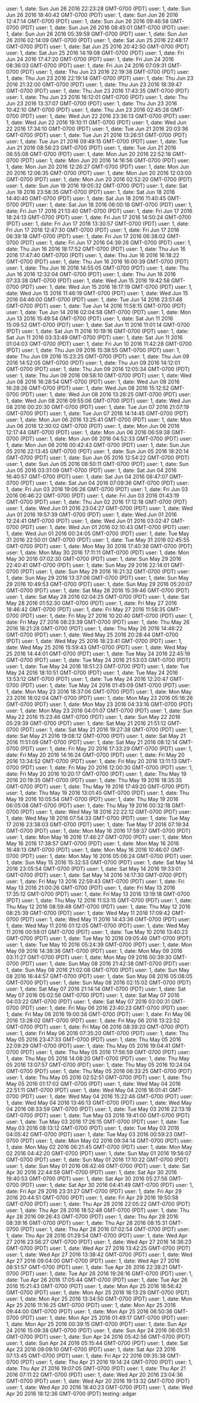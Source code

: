 user: 1, date: Sun Jun 26 2016 22:23:28 GMT-0700 (PDT)
user: 1, date: Sun Jun 26 2016 18:40:42 GMT-0700 (PDT)
user: 1, date: Sun Jun 26 2016 12:47:14 GMT-0700 (PDT)
user: 1, date: Sun Jun 26 2016 09:46:58 GMT-0700 (PDT)
user: 1, date: Sun Jun 26 2016 08:45:01 GMT-0700 (PDT)
user: 1, date: Sun Jun 26 2016 05:39:59 GMT-0700 (PDT)
user: 1, date: Sun Jun 26 2016 02:14:09 GMT-0700 (PDT)
user: 1, date: Sat Jun 25 2016 22:48:17 GMT-0700 (PDT)
user: 1, date: Sat Jun 25 2016 20:42:50 GMT-0700 (PDT)
user: 1, date: Sat Jun 25 2016 14:19:08 GMT-0700 (PDT)
user: 1, date: Fri Jun 24 2016 17:47:20 GMT-0700 (PDT)
user: 1, date: Fri Jun 24 2016 08:36:03 GMT-0700 (PDT)
user: 1, date: Fri Jun 24 2016 07:09:31 GMT-0700 (PDT)
user: 1, date: Thu Jun 23 2016 22:19:38 GMT-0700 (PDT)
user: 1, date: Thu Jun 23 2016 22:19:14 GMT-0700 (PDT)
user: 1, date: Thu Jun 23 2016 21:32:00 GMT-0700 (PDT)
user: 1, date: Thu Jun 23 2016 18:39:47 GMT-0700 (PDT)
user: 1, date: Thu Jun 23 2016 17:43:35 GMT-0700 (PDT)
user: 1, date: Thu Jun 23 2016 16:12:01 GMT-0700 (PDT)
user: 1, date: Thu Jun 23 2016 13:37:07 GMT-0700 (PDT)
user: 1, date: Thu Jun 23 2016 10:42:10 GMT-0700 (PDT)
user: 1, date: Thu Jun 23 2016 02:45:28 GMT-0700 (PDT)
user: 1, date: Wed Jun 22 2016 23:36:13 GMT-0700 (PDT)
user: 1, date: Wed Jun 22 2016 19:10:11 GMT-0700 (PDT)
user: 1, date: Wed Jun 22 2016 17:34:10 GMT-0700 (PDT)
user: 1, date: Tue Jun 21 2016 20:03:36 GMT-0700 (PDT)
user: 1, date: Tue Jun 21 2016 13:26:51 GMT-0700 (PDT)
user: 1, date: Tue Jun 21 2016 09:49:15 GMT-0700 (PDT)
user: 1, date: Tue Jun 21 2016 08:56:23 GMT-0700 (PDT)
user: 1, date: Tue Jun 21 2016 06:55:08 GMT-0700 (PDT)
user: 1, date: Mon Jun 20 2016 22:52:18 GMT-0700 (PDT)
user: 1, date: Mon Jun 20 2016 14:16:56 GMT-0700 (PDT)
user: 1, date: Mon Jun 20 2016 12:26:27 GMT-0700 (PDT)
user: 1, date: Mon Jun 20 2016 12:06:35 GMT-0700 (PDT)
user: 1, date: Mon Jun 20 2016 12:03:00 GMT-0700 (PDT)
user: 1, date: Mon Jun 20 2016 02:52:20 GMT-0700 (PDT)
user: 1, date: Sun Jun 19 2016 19:05:32 GMT-0700 (PDT)
user: 1, date: Sat Jun 18 2016 23:58:35 GMT-0700 (PDT)
user: 1, date: Sat Jun 18 2016 14:40:40 GMT-0700 (PDT)
user: 1, date: Sat Jun 18 2016 11:40:45 GMT-0700 (PDT)
user: 1, date: Sat Jun 18 2016 06:00:18 GMT-0700 (PDT)
user: 1, date: Fri Jun 17 2016 21:13:40 GMT-0700 (PDT)
user: 1, date: Fri Jun 17 2016 18:24:13 GMT-0700 (PDT)
user: 1, date: Fri Jun 17 2016 14:50:24 GMT-0700 (PDT)
user: 1, date: Fri Jun 17 2016 13:30:57 GMT-0700 (PDT)
user: 1, date: Fri Jun 17 2016 12:47:30 GMT-0700 (PDT)
user: 1, date: Fri Jun 17 2016 06:39:18 GMT-0700 (PDT)
user: 1, date: Fri Jun 17 2016 06:38:02 GMT-0700 (PDT)
user: 1, date: Fri Jun 17 2016 04:39:26 GMT-0700 (PDT)
user: 1, date: Thu Jun 16 2016 18:17:52 GMT-0700 (PDT)
user: 1, date: Thu Jun 16 2016 17:47:40 GMT-0700 (PDT)
user: 1, date: Thu Jun 16 2016 16:18:22 GMT-0700 (PDT)
user: 1, date: Thu Jun 16 2016 16:00:39 GMT-0700 (PDT)
user: 1, date: Thu Jun 16 2016 14:55:05 GMT-0700 (PDT)
user: 1, date: Thu Jun 16 2016 12:32:04 GMT-0700 (PDT)
user: 1, date: Thu Jun 16 2016 07:33:38 GMT-0700 (PDT)
user: 1, date: Wed Jun 15 2016 19:42:58 GMT-0700 (PDT)
user: 1, date: Wed Jun 15 2016 18:17:19 GMT-0700 (PDT)
user: 1, date: Wed Jun 15 2016 11:46:19 GMT-0700 (PDT)
user: 1, date: Wed Jun 15 2016 04:46:00 GMT-0700 (PDT)
user: 1, date: Tue Jun 14 2016 23:51:48 GMT-0700 (PDT)
user: 1, date: Tue Jun 14 2016 11:58:15 GMT-0700 (PDT)
user: 1, date: Tue Jun 14 2016 02:04:58 GMT-0700 (PDT)
user: 1, date: Mon Jun 13 2016 15:49:54 GMT-0700 (PDT)
user: 1, date: Sat Jun 11 2016 15:09:52 GMT-0700 (PDT)
user: 1, date: Sat Jun 11 2016 11:01:14 GMT-0700 (PDT)
user: 1, date: Sat Jun 11 2016 10:19:16 GMT-0700 (PDT)
user: 1, date: Sat Jun 11 2016 03:33:49 GMT-0700 (PDT)
user: 1, date: Sat Jun 11 2016 01:04:03 GMT-0700 (PDT)
user: 1, date: Fri Jun 10 2016 11:42:28 GMT-0700 (PDT)
user: 1, date: Thu Jun 09 2016 15:38:55 GMT-0700 (PDT)
user: 1, date: Thu Jun 09 2016 15:23:25 GMT-0700 (PDT)
user: 1, date: Thu Jun 09 2016 14:52:05 GMT-0700 (PDT)
user: 1, date: Thu Jun 09 2016 14:12:01 GMT-0700 (PDT)
user: 1, date: Thu Jun 09 2016 12:05:34 GMT-0700 (PDT)
user: 1, date: Thu Jun 09 2016 09:58:10 GMT-0700 (PDT)
user: 1, date: Wed Jun 08 2016 16:28:54 GMT-0700 (PDT)
user: 1, date: Wed Jun 08 2016 16:28:26 GMT-0700 (PDT)
user: 1, date: Wed Jun 08 2016 15:12:52 GMT-0700 (PDT)
user: 1, date: Wed Jun 08 2016 13:26:25 GMT-0700 (PDT)
user: 1, date: Wed Jun 08 2016 09:55:06 GMT-0700 (PDT)
user: 1, date: Wed Jun 08 2016 00:20:30 GMT-0700 (PDT)
user: 1, date: Tue Jun 07 2016 21:07:19 GMT-0700 (PDT)
user: 1, date: Tue Jun 07 2016 14:14:45 GMT-0700 (PDT)
user: 1, date: Mon Jun 06 2016 13:25:41 GMT-0700 (PDT)
user: 1, date: Mon Jun 06 2016 12:30:02 GMT-0700 (PDT)
user: 1, date: Mon Jun 06 2016 12:17:44 GMT-0700 (PDT)
user: 1, date: Mon Jun 06 2016 06:59:38 GMT-0700 (PDT)
user: 1, date: Mon Jun 06 2016 04:52:33 GMT-0700 (PDT)
user: 1, date: Mon Jun 06 2016 00:42:43 GMT-0700 (PDT)
user: 1, date: Sun Jun 05 2016 22:13:45 GMT-0700 (PDT)
user: 1, date: Sun Jun 05 2016 18:20:14 GMT-0700 (PDT)
user: 1, date: Sun Jun 05 2016 12:54:22 GMT-0700 (PDT)
user: 1, date: Sun Jun 05 2016 08:50:11 GMT-0700 (PDT)
user: 1, date: Sun Jun 05 2016 03:31:09 GMT-0700 (PDT)
user: 1, date: Sat Jun 04 2016 16:40:57 GMT-0700 (PDT)
user: 1, date: Sat Jun 04 2016 08:47:07 GMT-0700 (PDT)
user: 1, date: Sat Jun 04 2016 07:09:36 GMT-0700 (PDT)
user: 1, date: Fri Jun 03 2016 19:06:26 GMT-0700 (PDT)
user: 1, date: Fri Jun 03 2016 06:46:22 GMT-0700 (PDT)
user: 1, date: Fri Jun 03 2016 01:43:19 GMT-0700 (PDT)
user: 1, date: Thu Jun 02 2016 17:12:18 GMT-0700 (PDT)
user: 1, date: Wed Jun 01 2016 23:04:27 GMT-0700 (PDT)
user: 1, date: Wed Jun 01 2016 19:57:39 GMT-0700 (PDT)
user: 1, date: Wed Jun 01 2016 12:24:41 GMT-0700 (PDT)
user: 1, date: Wed Jun 01 2016 03:02:47 GMT-0700 (PDT)
user: 1, date: Wed Jun 01 2016 02:10:43 GMT-0700 (PDT)
user: 1, date: Wed Jun 01 2016 00:24:05 GMT-0700 (PDT)
user: 1, date: Tue May 31 2016 22:50:01 GMT-0700 (PDT)
user: 1, date: Tue May 31 2016 02:45:55 GMT-0700 (PDT)
user: 1, date: Mon May 30 2016 17:40:38 GMT-0700 (PDT)
user: 1, date: Mon May 30 2016 17:11:11 GMT-0700 (PDT)
user: 1, date: Mon May 30 2016 07:02:30 GMT-0700 (PDT)
user: 1, date: Sun May 29 2016 22:40:41 GMT-0700 (PDT)
user: 1, date: Sun May 29 2016 22:14:01 GMT-0700 (PDT)
user: 1, date: Sun May 29 2016 16:21:32 GMT-0700 (PDT)
user: 1, date: Sun May 29 2016 13:37:06 GMT-0700 (PDT)
user: 1, date: Sun May 29 2016 10:49:53 GMT-0700 (PDT)
user: 1, date: Sun May 29 2016 05:20:07 GMT-0700 (PDT)
user: 1, date: Sat May 28 2016 15:39:46 GMT-0700 (PDT)
user: 1, date: Sat May 28 2016 02:04:25 GMT-0700 (PDT)
user: 1, date: Sat May 28 2016 01:52:30 GMT-0700 (PDT)
user: 1, date: Fri May 27 2016 18:46:42 GMT-0700 (PDT)
user: 1, date: Fri May 27 2016 11:58:35 GMT-0700 (PDT)
user: 1, date: Fri May 27 2016 10:20:40 GMT-0700 (PDT)
user: 1, date: Fri May 27 2016 08:23:39 GMT-0700 (PDT)
user: 1, date: Thu May 26 2016 18:21:28 GMT-0700 (PDT)
user: 1, date: Thu May 26 2016 14:46:22 GMT-0700 (PDT)
user: 1, date: Wed May 25 2016 20:28:44 GMT-0700 (PDT)
user: 1, date: Wed May 25 2016 18:23:41 GMT-0700 (PDT)
user: 1, date: Wed May 25 2016 15:59:43 GMT-0700 (PDT)
user: 1, date: Wed May 25 2016 14:44:01 GMT-0700 (PDT)
user: 1, date: Tue May 24 2016 22:45:19 GMT-0700 (PDT)
user: 1, date: Tue May 24 2016 21:53:03 GMT-0700 (PDT)
user: 1, date: Tue May 24 2016 18:51:23 GMT-0700 (PDT)
user: 1, date: Tue May 24 2016 18:10:51 GMT-0700 (PDT)
user: 1, date: Tue May 24 2016 13:53:12 GMT-0700 (PDT)
user: 1, date: Tue May 24 2016 12:20:47 GMT-0700 (PDT)
user: 1, date: Tue May 24 2016 01:45:09 GMT-0700 (PDT)
user: 1, date: Mon May 23 2016 18:37:06 GMT-0700 (PDT)
user: 1, date: Mon May 23 2016 18:02:04 GMT-0700 (PDT)
user: 1, date: Mon May 23 2016 05:16:26 GMT-0700 (PDT)
user: 1, date: Mon May 23 2016 04:33:16 GMT-0700 (PDT)
user: 1, date: Mon May 23 2016 04:01:07 GMT-0700 (PDT)
user: 1, date: Sun May 22 2016 15:23:46 GMT-0700 (PDT)
user: 1, date: Sun May 22 2016 05:29:39 GMT-0700 (PDT)
user: 1, date: Sat May 21 2016 21:51:12 GMT-0700 (PDT)
user: 1, date: Sat May 21 2016 19:27:38 GMT-0700 (PDT)
user: 1, date: Sat May 21 2016 19:08:12 GMT-0700 (PDT)
user: 1, date: Sat May 21 2016 11:51:09 GMT-0700 (PDT)
user: 1, date: Sat May 21 2016 08:12:14 GMT-0700 (PDT)
user: 1, date: Fri May 20 2016 17:33:29 GMT-0700 (PDT)
user: 1, date: Fri May 20 2016 14:16:24 GMT-0700 (PDT)
user: 1, date: Fri May 20 2016 13:34:52 GMT-0700 (PDT)
user: 1, date: Fri May 20 2016 13:11:13 GMT-0700 (PDT)
user: 1, date: Fri May 20 2016 12:00:30 GMT-0700 (PDT)
user: 1, date: Fri May 20 2016 10:20:17 GMT-0700 (PDT)
user: 1, date: Thu May 19 2016 20:19:35 GMT-0700 (PDT)
user: 1, date: Thu May 19 2016 18:35:35 GMT-0700 (PDT)
user: 1, date: Thu May 19 2016 17:49:20 GMT-0700 (PDT)
user: 1, date: Thu May 19 2016 13:01:45 GMT-0700 (PDT)
user: 1, date: Thu May 19 2016 10:05:54 GMT-0700 (PDT)
user: 1, date: Thu May 19 2016 06:05:08 GMT-0700 (PDT)
user: 1, date: Thu May 19 2016 00:32:18 GMT-0700 (PDT)
user: 1, date: Wed May 18 2016 22:22:12 GMT-0700 (PDT)
user: 1, date: Wed May 18 2016 07:54:33 GMT-0700 (PDT)
user: 1, date: Tue May 17 2016 23:38:03 GMT-0700 (PDT)
user: 1, date: Tue May 17 2016 07:19:34 GMT-0700 (PDT)
user: 1, date: Mon May 16 2016 17:59:37 GMT-0700 (PDT)
user: 1, date: Mon May 16 2016 17:46:27 GMT-0700 (PDT)
user: 1, date: Mon May 16 2016 17:38:57 GMT-0700 (PDT)
user: 1, date: Mon May 16 2016 16:48:13 GMT-0700 (PDT)
user: 1, date: Mon May 16 2016 10:46:07 GMT-0700 (PDT)
user: 1, date: Mon May 16 2016 05:06:24 GMT-0700 (PDT)
user: 1, date: Sun May 15 2016 15:32:53 GMT-0700 (PDT)
user: 1, date: Sat May 14 2016 23:05:54 GMT-0700 (PDT)
user: 1, date: Sat May 14 2016 19:33:01 GMT-0700 (PDT)
user: 1, date: Sat May 14 2016 14:17:30 GMT-0700 (PDT)
user: 1, date: Fri May 13 2016 22:59:43 GMT-0700 (PDT)
user: 1, date: Fri May 13 2016 21:00:26 GMT-0700 (PDT)
user: 1, date: Fri May 13 2016 17:35:12 GMT-0700 (PDT)
user: 1, date: Fri May 13 2016 13:19:18 GMT-0700 (PDT)
user: 1, date: Thu May 12 2016 11:53:15 GMT-0700 (PDT)
user: 1, date: Thu May 12 2016 08:59:48 GMT-0700 (PDT)
user: 1, date: Thu May 12 2016 08:25:39 GMT-0700 (PDT)
user: 1, date: Wed May 11 2016 17:09:42 GMT-0700 (PDT)
user: 1, date: Wed May 11 2016 14:43:36 GMT-0700 (PDT)
user: 1, date: Wed May 11 2016 01:12:05 GMT-0700 (PDT)
user: 1, date: Wed May 11 2016 00:59:01 GMT-0700 (PDT)
user: 1, date: Tue May 10 2016 13:40:23 GMT-0700 (PDT)
user: 1, date: Tue May 10 2016 09:05:46 GMT-0700 (PDT)
user: 1, date: Tue May 10 2016 05:24:39 GMT-0700 (PDT)
user: 1, date: Mon May 09 2016 14:38:36 GMT-0700 (PDT)
user: 1, date: Mon May 09 2016 03:11:27 GMT-0700 (PDT)
user: 1, date: Mon May 09 2016 00:39:30 GMT-0700 (PDT)
user: 1, date: Sun May 08 2016 21:42:38 GMT-0700 (PDT)
user: 1, date: Sun May 08 2016 21:02:08 GMT-0700 (PDT)
user: 1, date: Sun May 08 2016 16:44:57 GMT-0700 (PDT)
user: 1, date: Sun May 08 2016 05:08:05 GMT-0700 (PDT)
user: 1, date: Sun May 08 2016 02:15:02 GMT-0700 (PDT)
user: 1, date: Sat May 07 2016 21:14:14 GMT-0700 (PDT)
user: 1, date: Sat May 07 2016 05:02:56 GMT-0700 (PDT)
user: 1, date: Sat May 07 2016 04:03:22 GMT-0700 (PDT)
user: 1, date: Sat May 07 2016 03:00:31 GMT-0700 (PDT)
user: 1, date: Fri May 06 2016 23:40:23 GMT-0700 (PDT)
user: 1, date: Fri May 06 2016 19:00:38 GMT-0700 (PDT)
user: 1, date: Fri May 06 2016 13:28:02 GMT-0700 (PDT)
user: 1, date: Fri May 06 2016 13:22:52 GMT-0700 (PDT)
user: 1, date: Fri May 06 2016 08:39:20 GMT-0700 (PDT)
user: 1, date: Fri May 06 2016 07:35:20 GMT-0700 (PDT)
user: 1, date: Thu May 05 2016 23:47:33 GMT-0700 (PDT)
user: 1, date: Thu May 05 2016 22:09:29 GMT-0700 (PDT)
user: 1, date: Thu May 05 2016 19:04:41 GMT-0700 (PDT)
user: 1, date: Thu May 05 2016 17:56:59 GMT-0700 (PDT)
user: 1, date: Thu May 05 2016 14:08:20 GMT-0700 (PDT)
user: 1, date: Thu May 05 2016 13:07:57 GMT-0700 (PDT)
user: 1, date: Thu May 05 2016 10:24:04 GMT-0700 (PDT)
user: 1, date: Thu May 05 2016 06:33:25 GMT-0700 (PDT)
user: 1, date: Thu May 05 2016 02:52:51 GMT-0700 (PDT)
user: 1, date: Thu May 05 2016 01:17:02 GMT-0700 (PDT)
user: 1, date: Wed May 04 2016 22:51:11 GMT-0700 (PDT)
user: 1, date: Wed May 04 2016 16:01:41 GMT-0700 (PDT)
user: 1, date: Wed May 04 2016 15:22:46 GMT-0700 (PDT)
user: 1, date: Wed May 04 2016 13:46:13 GMT-0700 (PDT)
user: 1, date: Wed May 04 2016 08:33:59 GMT-0700 (PDT)
user: 1, date: Tue May 03 2016 22:13:18 GMT-0700 (PDT)
user: 1, date: Tue May 03 2016 19:41:00 GMT-0700 (PDT)
user: 1, date: Tue May 03 2016 17:26:15 GMT-0700 (PDT)
user: 1, date: Tue May 03 2016 08:13:12 GMT-0700 (PDT)
user: 1, date: Tue May 03 2016 04:05:42 GMT-0700 (PDT)
user: 1, date: Tue May 03 2016 00:59:23 GMT-0700 (PDT)
user: 1, date: Mon May 02 2016 09:34:14 GMT-0700 (PDT)
user: 1, date: Mon May 02 2016 06:21:45 GMT-0700 (PDT)
user: 1, date: Mon May 02 2016 04:42:20 GMT-0700 (PDT)
user: 1, date: Sun May 01 2016 19:56:07 GMT-0700 (PDT)
user: 1, date: Sun May 01 2016 17:10:22 GMT-0700 (PDT)
user: 1, date: Sun May 01 2016 08:42:46 GMT-0700 (PDT)
user: 1, date: Sat Apr 30 2016 22:44:59 GMT-0700 (PDT)
user: 1, date: Sat Apr 30 2016 19:40:53 GMT-0700 (PDT)
user: 1, date: Sat Apr 30 2016 05:27:56 GMT-0700 (PDT)
user: 1, date: Sat Apr 30 2016 04:41:49 GMT-0700 (PDT)
user: 1, date: Fri Apr 29 2016 23:31:27 GMT-0700 (PDT)
user: 1, date: Fri Apr 29 2016 20:44:51 GMT-0700 (PDT)
user: 1, date: Fri Apr 29 2016 19:50:58 GMT-0700 (PDT)
user: 1, date: Thu Apr 28 2016 22:05:22 GMT-0700 (PDT)
user: 1, date: Thu Apr 28 2016 18:52:48 GMT-0700 (PDT)
user: 1, date: Thu Apr 28 2016 09:26:43 GMT-0700 (PDT)
user: 1, date: Thu Apr 28 2016 08:39:16 GMT-0700 (PDT)
user: 1, date: Thu Apr 28 2016 08:15:31 GMT-0700 (PDT)
user: 1, date: Thu Apr 28 2016 07:02:54 GMT-0700 (PDT)
user: 1, date: Thu Apr 28 2016 01:29:54 GMT-0700 (PDT)
user: 1, date: Wed Apr 27 2016 23:56:27 GMT-0700 (PDT)
user: 1, date: Wed Apr 27 2016 14:36:23 GMT-0700 (PDT)
user: 1, date: Wed Apr 27 2016 13:42:25 GMT-0700 (PDT)
user: 1, date: Wed Apr 27 2016 13:38:42 GMT-0700 (PDT)
user: 1, date: Wed Apr 27 2016 09:04:00 GMT-0700 (PDT)
user: 1, date: Wed Apr 27 2016 08:51:57 GMT-0700 (PDT)
user: 1, date: Tue Apr 26 2016 22:38:21 GMT-0700 (PDT)
user: 1, date: Tue Apr 26 2016 19:26:16 GMT-0700 (PDT)
user: 1, date: Tue Apr 26 2016 17:05:44 GMT-0700 (PDT)
user: 1, date: Tue Apr 26 2016 15:21:43 GMT-0700 (PDT)
user: 1, date: Mon Apr 25 2016 18:56:42 GMT-0700 (PDT)
user: 1, date: Mon Apr 25 2016 18:13:29 GMT-0700 (PDT)
user: 1, date: Mon Apr 25 2016 13:34:50 GMT-0700 (PDT)
user: 1, date: Mon Apr 25 2016 11:16:25 GMT-0700 (PDT)
user: 1, date: Mon Apr 25 2016 09:44:00 GMT-0700 (PDT)
user: 1, date: Mon Apr 25 2016 06:50:36 GMT-0700 (PDT)
user: 1, date: Mon Apr 25 2016 01:49:17 GMT-0700 (PDT)
user: 1, date: Mon Apr 25 2016 00:39:15 GMT-0700 (PDT)
user: 1, date: Sun Apr 24 2016 15:09:38 GMT-0700 (PDT)
user: 1, date: Sun Apr 24 2016 06:05:51 GMT-0700 (PDT)
user: 1, date: Sun Apr 24 2016 05:42:56 GMT-0700 (PDT)
user: 1, date: Sun Apr 24 2016 05:15:44 GMT-0700 (PDT)
user: 1, date: Sat Apr 23 2016 09:09:10 GMT-0700 (PDT)
user: 1, date: Sat Apr 23 2016 07:13:45 GMT-0700 (PDT)
user: 1, date: Fri Apr 22 2016 09:35:38 GMT-0700 (PDT)
user: 1, date: Thu Apr 21 2016 19:14:24 GMT-0700 (PDT)
user: 1, date: Thu Apr 21 2016 19:07:05 GMT-0700 (PDT)
user: 1, date: Thu Apr 21 2016 07:11:22 GMT-0700 (PDT)
user: 1, date: Wed Apr 20 2016 23:04:36 GMT-0700 (PDT)
user: 1, date: Wed Apr 20 2016 19:13:32 GMT-0700 (PDT)
user: 1, date: Wed Apr 20 2016 18:40:23 GMT-0700 (PDT)
user: 1, date: Wed Apr 20 2016 18:12:36 GMT-0700 (PDT)
testing: adgar
